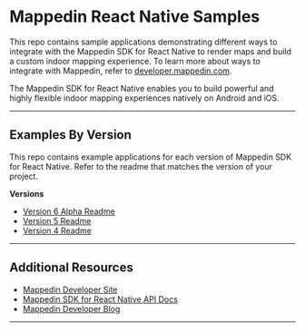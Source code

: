 # Mappedin React Native Samples

This repo contains sample applications demonstrating different ways to integrate with the Mappedin SDK for React Native to render maps and build a custom indoor mapping experience. To learn more about ways to integrate with Mappedin, refer to [developer.mappedin.com](https://developer.mappedin.com/).

The Mappedin SDK for React Native enables you to build powerful and highly flexible indoor mapping experiences natively on Android and iOS.

---

## Examples By Version

This repo contains example applications for each version of Mappedin SDK for React Native. Refer to the readme that matches the version of your project.

**Versions**

- [Version 6 Alpha Readme](https://github.com/MappedIn/react-native/tree/master/SDKv6_Examples/PlaygroundSamples#readme)
- [Version 5 Readme](https://github.com/MappedIn/react-native/tree/master/SDKv5_Examples/PlaygroundSamples#readme)
- [Version 4 Readme](https://github.com/MappedIn/react-native/blob/master/SDKv4_Examples/typescript-example/README.md)

---

## Additional Resources

- [Mappedin Developer Site](https://developer.mappedin.com/)
- [Mappedin SDK for React Native API Docs](https://docs.mappedin.com/react-native-sdk-api/v5/latest/)
- [Mappedin Developer Blog](https://www.mappedin.com/blog/developers/)

---
